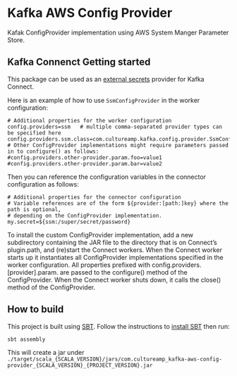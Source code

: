 # Kafka AWS Config Provider

Kafak ConfigProvider implementation using AWS System Manger Parameter Store.

## Kafka Connenct Getting started

This package can be used as an [external secrets](https://docs.confluent.io/current/connect/security.html#externalizing-secrets) provider for Kafka Connect.

Here is an example of how to use `SsmConfigProvider` in the worker configuration:

```
# Additional properties for the worker configuration
config.providers=ssm   # multiple comma-separated provider types can be specified here
config.providers.ssm.class=com.cultureamp.kafka.config.provider.SsmConfingProvider
# Other ConfigProvider implementations might require parameters passed in to configure() as follows:
#config.providers.other-provider.param.foo=value1
#config.providers.other-provider.param.bar=value2
```

Then you can reference the configuration variables in the connector configuration as follows:

```
# Additional properties for the connector configuration
# Variable references are of the form ${provider:[path:]key} where the path is optional,
# depending on the ConfigProvider implementation.
my.secret=${ssm:/super/secret/password}
```

To install the custom ConfigProvider implementation, add a new subdirectory containing the JAR file to the directory that is on Connect’s plugin.path, and (re)start the Connect workers. When the Connect worker starts up it instantiates all ConfigProvider implementations specified in the worker configuration. All properties prefixed with config.providers.[provider].param. are passed to the configure() method of the ConfigProvider. When the Connect worker shuts down, it calls the close() method of the ConfigProvider.

## How to build

This project is built using [SBT](https://www.scala-sbt.org/). Follow the instructions to [install SBT](https://www.scala-sbt.org/download.html) then run:

```
sbt assembly
```

This will create a jar under `./target/scala_{SCALA_VERSION}/jars/com.cultureamp_kafka-aws-config-provider_{SCALA_VERSION}_{PROJECT_VERSION}.jar`
